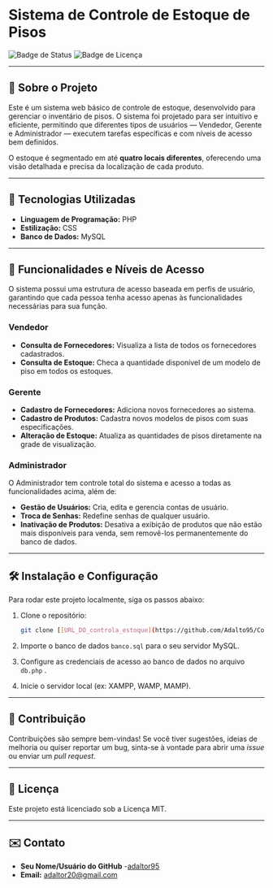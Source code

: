 # Sistema de Controle de Estoque de Pisos

![Badge de Status](https://img.shields.io/badge/status-em%20desenvolvimento-yellow)
![Badge de Licença](https://img.shields.io/badge/license-MIT-blue)

---

## 📄 Sobre o Projeto

Este é um sistema web básico de controle de estoque, desenvolvido para gerenciar o inventário de pisos. O sistema foi projetado para ser intuitivo e eficiente, permitindo que diferentes tipos de usuários — Vendedor, Gerente e Administrador — executem tarefas específicas e com níveis de acesso bem definidos.

O estoque é segmentado em até **quatro locais diferentes**, oferecendo uma visão detalhada e precisa da localização de cada produto.

---

## 🚀 Tecnologias Utilizadas

* **Linguagem de Programação:** PHP
* **Estilização:** CSS
* **Banco de Dados:** MySQL

---

## 🔑 Funcionalidades e Níveis de Acesso

O sistema possui uma estrutura de acesso baseada em perfis de usuário, garantindo que cada pessoa tenha acesso apenas às funcionalidades necessárias para sua função.

### Vendedor
* **Consulta de Fornecedores:** Visualiza a lista de todos os fornecedores cadastrados.
* **Consulta de Estoque:** Checa a quantidade disponível de um modelo de piso em todos os estoques.

### Gerente
* **Cadastro de Fornecedores:** Adiciona novos fornecedores ao sistema.
* **Cadastro de Produtos:** Cadastra novos modelos de pisos com suas especificações.
* **Alteração de Estoque:** Atualiza as quantidades de pisos diretamente na grade de visualização.

### Administrador
O Administrador tem controle total do sistema e acesso a todas as funcionalidades acima, além de:
* **Gestão de Usuários:** Cria, edita e gerencia contas de usuário.
* **Troca de Senhas:** Redefine senhas de qualquer usuário.
* **Inativação de Produtos:** Desativa a exibição de produtos que não estão mais disponíveis para venda, sem removê-los permanentemente do banco de dados.

---

## 🛠️ Instalação e Configuração

Para rodar este projeto localmente, siga os passos abaixo:

1.  Clone o repositório:
    ```bash
    git clone [[URL_DO_controla_estoque](https://github.com/Adalto95/Controla-Estoque.git)]
    ```

2.  Importe o banco de dados `banco.sql` para o seu servidor MySQL.

3.  Configure as credenciais de acesso ao banco de dados no arquivo `db.php` .

4.  Inicie o servidor local (ex: XAMPP, WAMP, MAMP).

---

## 🤝 Contribuição

Contribuições são sempre bem-vindas! Se você tiver sugestões, ideias de melhoria ou quiser reportar um bug, sinta-se à vontade para abrir uma *issue* ou enviar um *pull request*.

---

## 📝 Licença

Este projeto está licenciado sob a Licença MIT.

---

## ✉️ Contato

* **Seu Nome/Usuário do GitHub** -[adaltor95](http://github.com/adalto95/)
* **Email:** adaltor20@gmail.com
